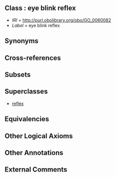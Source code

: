 
## Class : eye blink reflex

 * *IRI* = http://purl.obolibrary.org/obo/GO_0060082
 * *Label* = eye blink reflex

## Synonyms


## Cross-references


## Subsets


## Superclasses

 * [reflex](../../GO/04/GO_0060004.md)

## Equivalencies


## Other Logical Axioms


## Other Annotations


## External Comments


